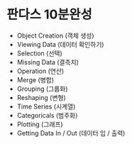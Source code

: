 # 판다스 10분완성
* Object Creation (객체 생성)
* Viewing Data (데이터 확인하기)
* Selection (선택)
* Missing Data (결측치)
* Operation (연산)
* Merge (병합)
* Grouping (그룹화)
* Reshaping (변형)
* Time Series (시계열)
* Categoricals (범주화)
* Plotting (그래프)
* Getting Data In / Out (데이터 입 / 출력)
